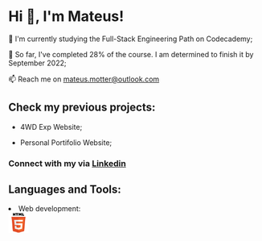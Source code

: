  # Hi 👋, I'm Mateus!

 
 🔭 I'm currently studying the Full-Stack Engineering Path on Codecademy;
 
 🌱 So far, I've completed 28% of the course. I am determined to finish it by September 2022;
 
 📫 Reach me on mateus.motter@outlook.com
 
 ## Check my previous projects:
 
 - 4WD Exp Website;
 
 - Personal Portifolio Website;
 
 ### Connect with my via [Linkedin](https://www.linkedin.com/in/mateus-motter-438b71222/)
 
 ## Languages and Tools:

<list>
    <li>Web development:<br>
      <a href="https://www.w3.org/html/" target="_blank"> <img src="https://raw.githubusercontent.com/devicons/devicon/master/icons/html5/html5-original-wordmark.svg" alt="html5" width="40" height="40"/> </a>
 </li>
</list>


